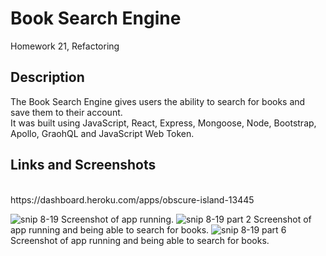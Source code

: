 # Book Search Engine
Homework 21, Refactoring

## Description
The Book Search Engine gives users the ability to search for books and save them to their account. </br>
It was built using JavaScript, React, Express, Mongoose, Node, Bootstrap, Apollo, GraohQL and JavaScript Web Token.

## Links and Screenshots
</br>
https://dashboard.heroku.com/apps/obscure-island-13445
</br>

![snip 8-19](https://user-images.githubusercontent.com/80430372/130135321-779b0bde-f903-44fc-b2a4-f049423e0770.PNG)
Screenshot of app running.
![snip 8-19 part 2](https://user-images.githubusercontent.com/80430372/130135352-f50a49ce-4897-447e-a400-e7d0b20794fd.PNG)
Screenshot of app running and being able to search for books.
![snip 8-19 part 6](https://user-images.githubusercontent.com/80430372/130135362-73c46c62-207c-460e-9cdb-522f51f1fc75.PNG)
Screenshot of app running and being able to search for books.
